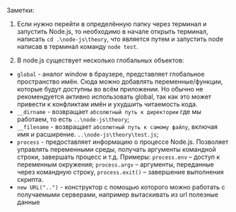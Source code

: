 Заметки: 

1. Если нужно перейти в определённую папку через терминал и запустить Node.js, то необходимо в начале открыть терминал, написать `cd .\node-js\theory`, что является путем и запустить node написав в терминал команду `node test`. 

2. В node.js существует несколько глобальных объектов: 

* `global` -  аналог window в браузере, представляет глобальное пространство имён. Сюда можно добавлять переменные/функции, которые будут доступны во всём приложении. Но обычно не рекомендуется активно использовать global, так как это может привести к конфликтам имён и ухудшить читаемость кода.
* `__dirname` - возвращает `абсолютный путь к директории` где мы работаем, то есть `..\node-js\theory`;
* `__filename` - возвращает `абсолютный путь к самому файлу`, включая имя и расширение. `..\node-js\theory\test.js`;
* `process` -  предоставляет информацию о процессе Node.js. Позволяет управлять переменными среды, получать аргументы командной строки, завершать процесс и т.д. Примеры: `process.env` – доступ к переменным окружения; `process.argv` – аргументы, переданные через командную строку, `process.exit()` – завершение выполнения скрипта.
* `new URL("..")` - конструктор с помощью которого можно работать с получаемыми серверами, например вытаскивать из url полезные данные